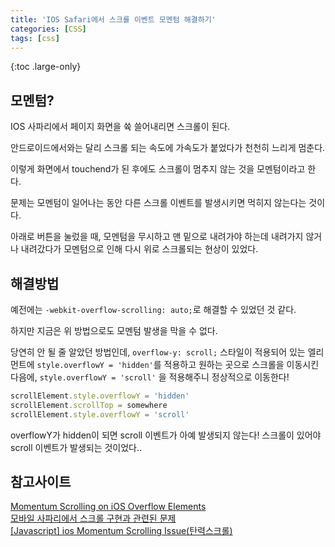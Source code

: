 ```yaml
---
title: 'IOS Safari에서 스크롤 이벤트 모멘텀 해결하기'
categories: [CSS]
tags: [css]
---
```


{:toc .large-only}

## 모멘텀?

IOS 사파리에서 페이지 화면을 쓕 쓸어내리면 스크롤이 된다.

안드로이드에서와는 달리 스크롤 되는 속도에 가속도가 붙었다가 천천히 느리게 멈춘다.

이렇게 화면에서 touchend가 된 후에도 스크롤이 멈추지 않는 것을 모멘텀이라고 한다.

문제는 모멘텀이 일어나는 동안 다른 스크롤 이벤트를 발생시키면 먹히지 않는다는 것이다.

아래로 버튼을 눌렀을 때, 모멘텀을 무시하고 맨 밑으로 내려가야 하는데 내려가지 않거나 내려갔다가 모멘텀으로 인해 다시 위로 스크롤되는 현상이 있었다.

## 해결방법

예전에는 `-webkit-overflow-scrolling: auto;`로 해결할 수 있었던 것 같다.

하지만 지금은 위 방법으로도 모멘텀 발생을 막을 수 없다.

당연히 안 될 줄 알았던 방법인데, `overflow-y: scroll;` 스타일이 적용되어 있는 엘리먼트에 `style.overflowY = 'hidden'`를 적용하고 원하는 곳으로 스크롤을 이동시킨 다음에, `style.overflowY = 'scroll'` 을 적용해주니 정상적으로 이동한다!

```js
scrollElement.style.overflowY = 'hidden'
scrollElement.scrollTop = somewhere
scrollElement.style.overflowY = 'scroll'
```

overflowY가 hidden이 되면 scroll 이벤트가 아예 발생되지 않는다! 스크롤이 있어야 scroll 이벤트가 발생되는 것이었다..

## 참고사이트

[Momentum Scrolling on iOS Overflow Elements](https://css-tricks.com/snippets/css/momentum-scrolling-on-ios-overflow-elements/)<br/>
[모바일 사파리에서 스크롤 구현과 관련된 문제](https://blog.outsider.ne.kr/971)<br/>
[[Javascript] ios Momentum Scrolling Issue(탄력스크롤)](https://steadev.tistory.com/69)
